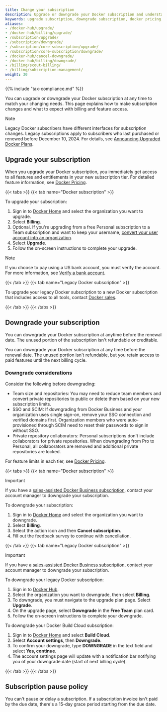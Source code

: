 ```yaml
---
title: Change your subscription
description: Upgrade or downgrade your Docker subscription and understand billing changes
keywords: upgrade subscription, downgrade subscription, docker pricing, subscription changes
aliases:
- /docker-hub/upgrade/
- /docker-hub/billing/upgrade/
- /subscription/upgrade/
- /subscription/downgrade/
- /subscription/core-subscription/upgrade/
- /subscription/core-subscription/downgrade/
- /docker-hub/cancel-downgrade/
- /docker-hub/billing/downgrade/
- /billing/scout-billing/
- /billing/subscription-management/
weight: 30
---
```


{{% include "tax-compliance.md" %}}

You can upgrade or downgrade your Docker subscription at any time to match your changing needs. This page explains how to make subscription changes and what to expect with billing and feature access.

> [!NOTE]
>
> Legacy Docker subscribers have different interfaces for subscription changes. Legacy subscriptions apply to subscribers who last purchased or renewed before December 10, 2024. For details, see [Announcing Upgraded Docker Plans](https://www.docker.com/blog/november-2024-updated-plans-announcement/).

## Upgrade your subscription

When you upgrade your Docker subscription, you immediately get access to all features and entitlements in your new subscription tier. For detailed feature information, see [Docker Pricing](https://www.docker.com/pricing).

{{< tabs >}}
{{< tab name="Docker subscription" >}}

To upgrade your subscription:

1. Sign in to [Docker Home](https://app.docker.com/) and select the organization
you want to upgrade.
1. Select **Billing**.
1. Optional. If you're upgrading from a free Personal subscription to a Team subscription and want to keep your username, [convert your user account into an organization](../admin/organization/convert-account.md).
1. Select **Upgrade**.
1. Follow the on-screen instructions to complete your upgrade.

> [!NOTE]
>
> If you choose to pay using a US bank account, you must verify the account. For
> more information, see [Verify a bank account](manuals/billing/payment-method.md#verify-a-bank-account).

{{< /tab >}}
{{< tab name="Legacy Docker subscription" >}}

To upgrade your legacy Docker subscription to a new Docker subscription that includes access to all tools, contact [Docker sales](https://www.docker.com/pricing/contact-sales/).

{{< /tab >}}
{{< /tabs >}}

## Downgrade your subscription

You can downgrade your Docker subscription at anytime before the renewal date. The unused portion of the subscription isn't refundable or creditable.

You can downgrade your Docker subscription at any time before the renewal date. The unused portion isn't refundable, but you retain access to paid features until the next billing cycle.

### Downgrade considerations

Consider the following before downgrading:

- Team size and repositories: You may need to reduce team members and convert private repositories to public or delete them based on your new subscription limits.
- SSO and SCIM: If downgrading from Docker Business and your organization uses single sign-on, remove your SSO connection and verified domains first. Organization members who were auto-provisioned through SCIM need to reset their passwords to sign in without SSO.
- Private repository collaborators: Personal subscriptions don't include collaborators for private repositories. When downgrading from Pro to Personal, all collaborators are removed and additional private repositories are locked.

For feature limits in each tier, see [Docker Pricing](https://www.docker.com/pricing).

{{< tabs >}}
{{< tab name="Docker subscription" >}}

> [!IMPORTANT]
>
> If you have a [sales-assisted Docker Business subscription](details.md#sales-assisted), contact your account manager to downgrade your subscription.

To downgrade your subscription:

1. Sign in to [Docker Home](https://app.docker.com/) and select
the organization you want to downgrade.
1. Select **Billing**.
1. Select the action icon and then **Cancel subscription**.
1. Fill out the feedback survey to continue with cancellation.

{{< /tab >}}
{{< tab name="Legacy Docker subscription" >}}

> [!IMPORTANT]
>
> If you have a [sales-assisted Docker Business subscription](details.md#sales-assisted), contact your account manager to downgrade your subscription.

To downgrade your legacy Docker subscription:

1. Sign in to [Docker Hub](https://hub.docker.com/billing).
1. Select the organization you want to downgrade, then select **Billing**.
1. To downgrade, you must navigate to the upgrade plan page. Select **Upgrade**.
1. On the upgrade page, select **Downgrade** in the **Free Team** plan card.
1. Follow the on-screen instructions to complete your downgrade.

To downgrade your Docker Build Cloud subscription:

1. Sign in to [Docker Home](https://app.docker.com) and select **Build Cloud**.
1. Select **Account settings**, then **Downgrade**.
1. To confirm your downgrade, type **DOWNGRADE** in the text field and select **Yes, continue**.
1. The account settings page will update with a notification bar notifying you of your downgrade date (start of next billing cycle).

{{< /tab >}}
{{< /tabs >}}

## Subscription pause policy

You can't pause or delay a subscription. If a subscription invoice isn't paid by the due date, there's a 15-day grace period starting from the due date.
